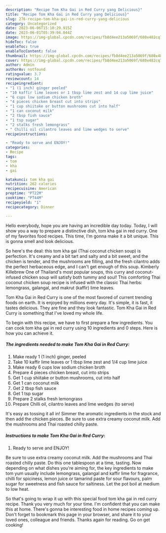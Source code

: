 ```yaml
---
description: "Recipe Tom Kha Gai in Red Curry yang Delicious}"
title: "Recipe Tom Kha Gai in Red Curry yang Delicious}"
slug: 276-recipe-tom-kha-gai-in-red-curry-yang-delicious
category: Uncategorized
date: 2023-06-06T15:10:29.915Z
date: 2023-06-01T05:39:04.044Z
image: https://img-global.cpcdn.com/recipes/fb8d4ee213a5069f/680x482cq70/tom-kha-gai-in-red-curry-recipe-main-photo.jpg
hideToc: false
enableToc: true
enableTocContent: false
thumbnail: https://img-global.cpcdn.com/recipes/fb8d4ee213a5069f/680x482cq70/tom-kha-gai-in-red-curry-recipe-main-photo.jpg
cover: https://img-global.cpcdn.com/recipes/fb8d4ee213a5069f/680x482cq70/tom-kha-gai-in-red-curry-recipe-main-photo.jpg
author: Admin
authorAv: notfound
ratingvalue: 3.7
reviewcount: 14
recipeingredient:
- "1 (1 inch) ginger peeled"
- "10 kaffir lime leaves or 1 tbsp lime zest and 14 cup lime juice"
- "6 cups low sodium chicken broth"
- "4 pieces chicken breast cut into strips"
- "1 cup shiitake or button mushrooms cut into half"
- "1 can coconut milk"
- "2 tbsp fish sauce"
- "1 tsp sugar"
- "2 stalks fresh lemongrass"
- " Chilli oil cilantro leaves and lime wedges to serve"
recipeinstructions:

- "Ready to serve and ENJOY!"
categories:
- Recipe
tags:
- tom
- kha
- gai

katakunci: tom kha gai 
nutrition: 262 calories
recipecuisine: American
preptime: "PT22M"
cooktime: "PT44M"
recipeyield: "1"
recipecategory: Dinner

---
```



Hello everybody, hope you are having an incredible day today. Today, I will show you a way to prepare a distinctive dish, tom kha gai in red curry. One of my favorites food recipes. This time, I'm gonna make it a bit unique. This is gonna smell and look delicious.

So here&#39;s the deal: this tom kha gai (Thai coconut chicken soup) is perfection. It&#39;s creamy and a bit tart and salty and a bit sweet, and the chicken is tender, and the mushrooms are filling, and the fresh cilantro adds the perfect herbaceous edge, and I can&#39;t get enough of this soup. Kimberly Killebrew One of Thailand&#39;s most popular soups, this curry and coconut-infused chicken soup will satisfy both tummy and soul! This comforting Thai coconut chicken soup recipe is infused with the classic Thai herbs: lemongrass, galangal, and makrut (kaffir) lime leaves.

Tom Kha Gai in Red Curry is one of the most favored of current trending foods on earth. It is enjoyed by millions every day. It's simple, it is fast, it tastes delicious. They are fine and they look fantastic. Tom Kha Gai in Red Curry is something that I've loved my whole life.


To begin with this recipe, we have to first prepare a few ingredients. You can cook tom kha gai in red curry using 10 ingredients and 0 steps. Here is how you can achieve it.

<!--inarticleads1-->

##### The ingredients needed to make Tom Kha Gai in Red Curry:

1. Make ready 1 (1 inch) ginger, peeled
1. Take 10 kaffir lime leaves or 1 tbsp lime zest and 1/4 cup lime juice
1. Make ready 6 cups low sodium chicken broth
1. Prepare 4 pieces chicken breast, cut into strips
1. Get 1 cup shiitake or button mushrooms, cut into half
1. Get 1 can coconut milk
1. Get 2 tbsp fish sauce
1. Get 1 tsp sugar
1. Prepare 2 stalks fresh lemongrass
1. Prepare  Chilli oil, cilantro leaves and lime wedges (to serve)


It&#39;s easy as tossing it all in! Simmer the aromatic ingredients in the stock and then add the chicken pieces. Be sure to use extra creamy coconut milk. Add the mushrooms and Thai roasted chilly paste. 

<!--inarticleads2-->

##### Instructions to make Tom Kha Gai in Red Curry:


1. Ready to serve and ENJOY!

Be sure to use extra creamy coconut milk. Add the mushrooms and Thai roasted chilly paste. Do this one tablespoon at a time, tasting. Now depending on what dishes you&#39;re aiming for, the key ingredients to make tom yum usually include lemongrass, galangal and kaffir lime for fragrance, chilli for spiciness, lemon juice or tamarind paste for sour flavours, palm sugar for sweetness and fish sauce for saltiness. Let the pot boil at medium to low heat. 

So that's going to wrap it up with this special food tom kha gai in red curry recipe. Thank you very much for your time. I'm confident that you can make this at home. There's gonna be interesting food in home recipes coming up. Don't forget to bookmark this page in your browser, and share it to your loved ones, colleague and friends. Thanks again for reading. Go on get cooking!
